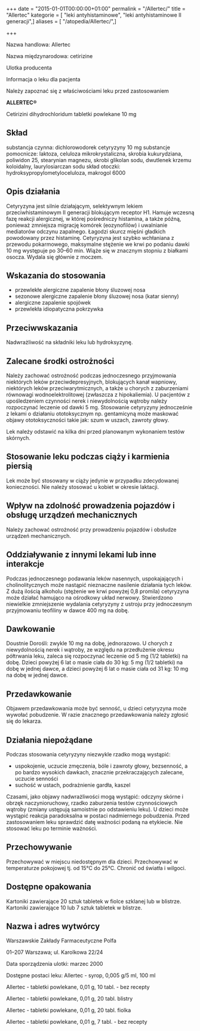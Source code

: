 +++
date = "2015-01-01T00:00:00+01:00"
permalink = "/Allertec/"
title = "Allertec"
kategorie = [ "leki antyhistaminowe", "leki antyhistaminowe II generacji",]
aliases = [ "/atopedia/Allertec/",]

+++

Nazwa handlowa: Allertec

Nazwa międzynarodowa: cetirizine

Ulotka producenta

Informacja o leku dla pacjenta

Należy zapoznać się z właściwościami leku przed zastosowaniem

**ALLERTEC®**

Cetirizini dihydrochloridum tabletki powlekane 10 mg

Skład
-----

substancja czynna: dichlorowodorek cetyryzyny 10 mg substancje pomocnicze: laktoza, celuloza mikrokrystaliczna, skrobia kukurydziana, poliwidon 25, stearynian magnezu, skrobi glikolan sodu, dwutlenek krzemu koloidalny, laurylosiarczan sodu skład otoczki: hydroksypropylometyloceluloza, makrogol 6000

Opis działania
--------------

Cetyryzyna jest silnie działającym, selektywnym lekiem przeciwhistaminowym II generacji blokującym receptor H1. Hamuje wczesną fazę reakcji alergicznej, w której pośredniczy histamina, a także późną, ponieważ zmniejsza migrację komórek (eozynofilów) i uwalnianie mediatorów odczynu zapalnego. Łagodzi skurcz mięśni gładkich powodowany przez histaminę. Cetyryzyna jest szybko wchłaniana z przewodu pokarmowego, maksymalne stężenie we krwi po podaniu dawki 10 mg występuje po 30–60 min. Wiąże się w znacznym stopniu z białkami osocza. Wydala się głównie z moczem.

Wskazania do stosowania
-----------------------

-   przewlekłe alergiczne zapalenie błony śluzowej nosa
-   sezonowe alergiczne zapalenie błony śluzowej nosa (katar sienny)
-   alergiczne zapalenie spojówek
-   przewlekła idiopatyczna pokrzywka

Przeciwwskazania
----------------

Nadwrażliwość na składniki leku lub hydroksyzynę.

Zalecane środki ostrożności
---------------------------

Należy zachować ostrożność podczas jednoczesnego przyjmowania niektórych leków przeciwdepresyjnych, blokujących kanał wapniowy, niektórych leków przeciwarytmicznych, a także u chorych z zaburzeniami równowagi wodnoelektrolitowej (zwłaszcza z hipokaliemia). U pacjentów z upośledzeniem czynności nerek i niewydolnością wątroby należy rozpoczynać leczenie od dawki 5 mg. Stosowanie cetyryzyny jednocześnie z lekami o działaniu ototoksycznym np. gentamicyną może maskować objawy ototoksyczności takie jak: szum w uszach, zawroty głowy.

Lek należy odstawić na kilka dni przed planowanym wykonaniem testów skórnych.

Stosowanie leku podczas ciąży i karmienia piersią
-------------------------------------------------

Lek może być stosowany w ciąży jedynie w przypadku zdecydowanej konieczności. Nie należy stosować u kobiet w okresie laktacji.

Wpływ na zdolność prowadzenia pojazdów i obsługę urządzeń mechanicznych
-----------------------------------------------------------------------

Należy zachować ostrożność przy prowadzeniu pojazdów i obsłudze urządzeń mechanicznych.

Oddziaływanie z innymi lekami lub inne interakcje
-------------------------------------------------

Podczas jednoczesnego podawania leków nasennych, uspokajających i cholinolitycznych może nastąpić nieznaczne nasilenie działania tych leków. Z dużą ilością alkoholu (stężenie we krwi powyżej 0,8 promila) cetyryzyna może działać hamująco na ośrodkowy układ nerwowy. Stwierdzono niewielkie zmniejszenie wydalania cetyryzyny z ustroju przy jednoczesnym przyjmowaniu teofiliny w dawce 400 mg na dobę.

Dawkowanie
----------

Doustnie Dorośli: zwykle 10 mg na dobę, jednorazowo. U chorych z niewydolnością nerek i wątroby, ze względu na przedłużenie okresu półtrwania leku, zaleca się rozpoczynać leczenie od 5 mg (1/2 tabletki) na dobę. Dzieci powyżej 6 lat o masie ciała do 30 kg: 5 mg (1/2 tabletki) na dobę w jednej dawce, a dzieci powyżej 6 lat o masie ciała od 31 kg: 10 mg na dobę w jednej dawce.

Przedawkowanie
--------------

Objawem przedawkowania może być senność, u dzieci cetyryzyna może wywołać pobudzenie. W razie znacznego przedawkowania należy zgłosić się do lekarza.

Działania niepożądane
---------------------

Podczas stosowania cetyryzyny niezwykle rzadko mogą wystąpić:

-   uspokojenie, uczucie zmęczenia, bóle i zawroty głowy, bezsenność, a po bardzo wysokich dawkach, znacznie przekraczających zalecane, uczucie senności
-   suchość w ustach, podrażnienie gardła, kaszel

Czasami, jako objawy nadwrażliwości mogą wystąpić: odczyny skórne i obrzęk naczynioruchowy, rzadko zaburzenia testów czynnościowych wątroby (zmiany ustępują samoistnie po odstawieniu leku). U dzieci może wystąpić reakcja paradoksalna w postaci nadmiernego pobudzenia. Przed zastosowaniem leku sprawdzić datę ważności podaną na etykiecie. Nie stosować leku po terminie ważności.

Przechowywanie
--------------

Przechowywać w miejscu niedostępnym dla dzieci. Przechowywać w temperaturze pokojowej tj. od 15°C do 25°C. Chronić od światła i wilgoci.

Dostępne opakowania
-------------------

Kartoniki zawierające 20 sztuk tabletek w fiolce szklanej lub w blistrze. Kartoniki zawierające 10 lub 7 sztuk tabletek w blistrze.

Nazwa i adres wytwórcy
----------------------

Warszawskie Zakłady Farmaceutyczne Polfa

01–207 Warszawa; ul. Karolkowa 22/24

Data sporządzenia ulotki: marzec 2000

Dostępne postaci leku: Allertec - syrop, 0,005 g/5 ml, 100 ml

Allertec - tabletki powlekane, 0,01 g, 10 tabl. - bez recepty

Allertec - tabletki powlekane, 0,01 g, 20 tabl. blistry

Allertec - tabletki powlekane, 0,01 g, 20 tabl. fiolka

Allertec - tabletki powlekane, 0,01 g, 7 tabl. - bez recepty
